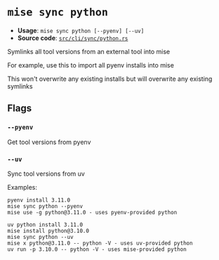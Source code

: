 # `mise sync python`

- **Usage**: `mise sync python [--pyenv] [--uv]`
- **Source code**: [`src/cli/sync/python.rs`](https://github.com/jdx/mise/blob/main/src/cli/sync/python.rs)

Symlinks all tool versions from an external tool into mise

For example, use this to import all pyenv installs into mise

This won't overwrite any existing installs but will overwrite any existing symlinks

## Flags

### `--pyenv`

Get tool versions from pyenv

### `--uv`

Sync tool versions from uv

Examples:

```
pyenv install 3.11.0
mise sync python --pyenv
mise use -g python@3.11.0 - uses pyenv-provided python

uv python install 3.11.0
mise install python@3.10.0
mise sync python --uv
mise x python@3.11.0 -- python -V - uses uv-provided python
uv run -p 3.10.0 -- python -V - uses mise-provided python
```

